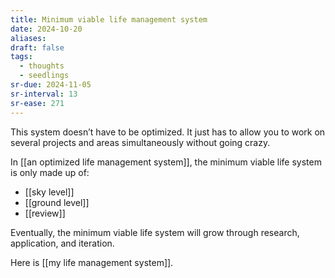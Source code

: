 ```yaml
---
title: Minimum viable life management system
date: 2024-10-20
aliases: 
draft: false
tags:
  - thoughts
  - seedlings
sr-due: 2024-11-05
sr-interval: 13
sr-ease: 271
---
```

This system doesn’t have to be optimized. It just has to allow you to work on several projects and areas simultaneously without going crazy.

In [[an optimized life management system]], the minimum viable life system is only made up of:

- [[sky level]]
- [[ground level]]
- [[review]]

Eventually, the minimum viable life system will grow through research, application, and iteration.

Here is [[my life management system]].